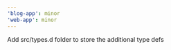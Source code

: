 ```yaml
---
'blog-app': minor
'web-app': minor
---
```


Add src/types.d folder to store the additional type defs
